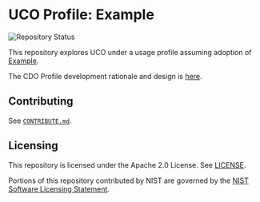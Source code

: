 # UCO Profile: Example

![Repository Status](https://img.shields.io/badge/-exploratory-informational)

This repository explores UCO under a usage profile assuming adoption of [Example](http://example.org/ontology).

The CDO Profile development rationale and design is [here](https://cyberdomainontology.org/ontology/development/#profiles).


## Contributing

See [`CONTRIBUTE.md`](CONTRIBUTE.md).


## Licensing

This repository is licensed under the Apache 2.0 License.  See [LICENSE](LICENSE).

Portions of this repository contributed by NIST are governed by the [NIST Software Licensing Statement](LICENSE.md#nist-software-licensing-statement).
